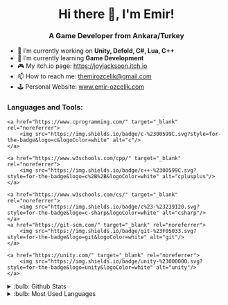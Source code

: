 <h1 align="center">Hi there 👋, I'm Emir!</h1>
<h3 align="center">A Game Developer from Ankara/Turkey</h3>

- 🔭 I’m currently working on **Unity, Defold, C#, Lua, C++**
- 🌱 I’m currently learning **Game Development**
- :video_game: My itch.io page: https://joyjacksoon.itch.io
- 📫 How to reach me: themirozcelik@gmail.com
- 🕹️ Personal Website: www.emir-ozcelik.com

<h3 align="left">Languages and Tools:</h3>
<p align="left"> 
    
    <a href="https://www.cprogramming.com/" target="_blank" rel="noreferrer"> 
        <img src="https://img.shields.io/badge/c-%2300599C.svg?style=for-the-badge&logo=c&logoColor=white" alt="c"/> 
    </a>
    
    <a href="https://www.w3schools.com/cpp/" target="_blank" rel="noreferrer"> 
        <img src="https://img.shields.io/badge/c++-%2300599C.svg?style=for-the-badge&logo=c%2B%2B&logoColor=white" alt="cplusplus"/>
    </a>
    
    <a href="https://www.w3schools.com/cs/" target="_blank" rel="noreferrer"> 
        <img src="https://img.shields.io/badge/c%23-%23239120.svg?style=for-the-badge&logo=c-sharp&logoColor=white" alt="csharp"/> 
    </a>
    <a href="https://git-scm.com/" target="_blank" rel="noreferrer"> 
        <img src="https://img.shields.io/badge/git-%23F05033.svg?style=for-the-badge&logo=git&logoColor=white" alt="git"/> 
    </a> 
    
    <a href="https://unity.com/" target="_blank" rel="noreferrer"> 
        <img src="https://img.shields.io/badge/unity-%23000000.svg?style=for-the-badge&logo=unity&logoColor=white" alt="unity"/> 
    </a>
    
</p>

<details>
    <summary>:bulb: Github Stats </summary>
    <img src= "https://github-readme-stats.vercel.app/api?username=Emir0zcelik&theme=synthwave">
</details>


<details>
    <summary>:bulb: Most Used Languages </summary>
    <img src= "https://github-readme-stats.vercel.app/api/top-langs/?username=Emir0zcelik&layout=compact)](https://github.com/anuraghazra/github-readme-stats">
</details>


